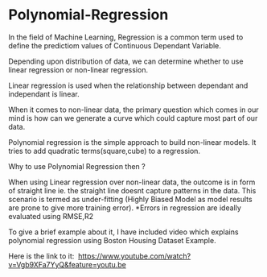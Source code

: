 # Polynomial-Regression


In the field of Machine Learning, Regression is a common term used to define the predictiom values of Continuous Dependant Variable.

Depending upon distribution of data, we can determine whether to use linear regression or non-linear regression.

Linear regression is used when the relationship between dependant and independant is linear.

When it comes to non-linear data, the primary question which comes in our mind is how can we generate a curve which could capture
most part of our data.

Polynomial regression is the simple approach to build non-linear models. It tries to add quadratic terms(square,cube) to a regression.

Why to use Polynomial Regression then ?

When using Linear regression over non-linear data, the outcome is in form of straight line ie. the straight line doesnt capture patterns in the data.
This scenario is termed as under-fitting (Highly Biased Model as model results are prone to give more training error).
*Errors  in regression are ideally evaluated using RMSE,R2

To give a brief example about it, I have included video which explains polynomial regression using Boston Housing Dataset Example.

Here is the link to it:  https://www.youtube.com/watch?v=Vgb9XFa7YyQ&feature=youtu.be
